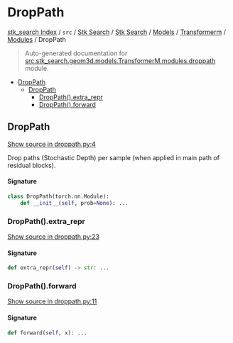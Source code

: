 # DropPath

[stk_search Index](../../../../../../README.md#stk_search-index) / `src` / [Stk Search](../../../../index.md#stk-search) / [Stk Search](../../../../index.md#stk-search) / [Models](../../index.md#models) / [Transformerm](../index.md#transformerm) / [Modules](./index.md#modules) / DropPath

> Auto-generated documentation for [src.stk_search.geom3d.models.TransformerM.modules.droppath](https://github.com/mohammedazzouzi15/STK_search/blob/main/src/stk_search/geom3d/models/TransformerM/modules/droppath.py) module.

- [DropPath](#droppath)
  - [DropPath](#droppath-1)
    - [DropPath().extra_repr](#droppath()extra_repr)
    - [DropPath().forward](#droppath()forward)

## DropPath

[Show source in droppath.py:4](https://github.com/mohammedazzouzi15/STK_search/blob/main/src/stk_search/geom3d/models/TransformerM/modules/droppath.py#L4)

Drop paths (Stochastic Depth) per sample  (when applied in main path of residual blocks).

#### Signature

```python
class DropPath(torch.nn.Module):
    def __init__(self, prob=None): ...
```

### DropPath().extra_repr

[Show source in droppath.py:23](https://github.com/mohammedazzouzi15/STK_search/blob/main/src/stk_search/geom3d/models/TransformerM/modules/droppath.py#L23)

#### Signature

```python
def extra_repr(self) -> str: ...
```

### DropPath().forward

[Show source in droppath.py:11](https://github.com/mohammedazzouzi15/STK_search/blob/main/src/stk_search/geom3d/models/TransformerM/modules/droppath.py#L11)

#### Signature

```python
def forward(self, x): ...
```